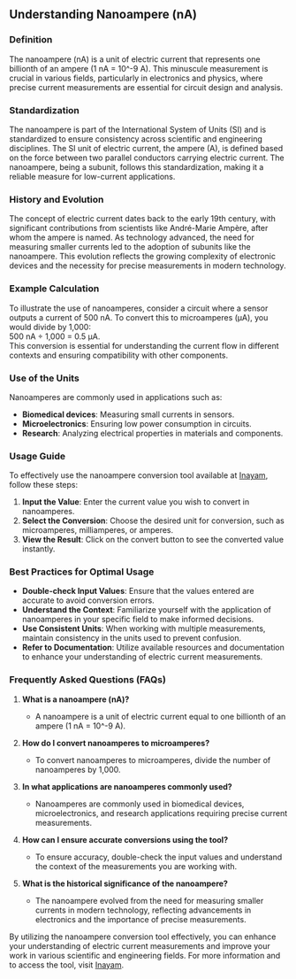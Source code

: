 ## Understanding Nanoampere (nA)

### Definition
The nanoampere (nA) is a unit of electric current that represents one billionth of an ampere (1 nA = 10^-9 A). This minuscule measurement is crucial in various fields, particularly in electronics and physics, where precise current measurements are essential for circuit design and analysis.

### Standardization
The nanoampere is part of the International System of Units (SI) and is standardized to ensure consistency across scientific and engineering disciplines. The SI unit of electric current, the ampere (A), is defined based on the force between two parallel conductors carrying electric current. The nanoampere, being a subunit, follows this standardization, making it a reliable measure for low-current applications.

### History and Evolution
The concept of electric current dates back to the early 19th century, with significant contributions from scientists like André-Marie Ampère, after whom the ampere is named. As technology advanced, the need for measuring smaller currents led to the adoption of subunits like the nanoampere. This evolution reflects the growing complexity of electronic devices and the necessity for precise measurements in modern technology.

### Example Calculation
To illustrate the use of nanoamperes, consider a circuit where a sensor outputs a current of 500 nA. To convert this to microamperes (µA), you would divide by 1,000:  
500 nA ÷ 1,000 = 0.5 µA.  
This conversion is essential for understanding the current flow in different contexts and ensuring compatibility with other components.

### Use of the Units
Nanoamperes are commonly used in applications such as:
- **Biomedical devices**: Measuring small currents in sensors.
- **Microelectronics**: Ensuring low power consumption in circuits.
- **Research**: Analyzing electrical properties in materials and components.

### Usage Guide
To effectively use the nanoampere conversion tool available at [Inayam](https://www.inayam.co/unit-converter/electrical_conductance), follow these steps:
1. **Input the Value**: Enter the current value you wish to convert in nanoamperes.
2. **Select the Conversion**: Choose the desired unit for conversion, such as microamperes, milliamperes, or amperes.
3. **View the Result**: Click on the convert button to see the converted value instantly.

### Best Practices for Optimal Usage
- **Double-check Input Values**: Ensure that the values entered are accurate to avoid conversion errors.
- **Understand the Context**: Familiarize yourself with the application of nanoamperes in your specific field to make informed decisions.
- **Use Consistent Units**: When working with multiple measurements, maintain consistency in the units used to prevent confusion.
- **Refer to Documentation**: Utilize available resources and documentation to enhance your understanding of electric current measurements.

### Frequently Asked Questions (FAQs)

1. **What is a nanoampere (nA)?**
   - A nanoampere is a unit of electric current equal to one billionth of an ampere (1 nA = 10^-9 A).

2. **How do I convert nanoamperes to microamperes?**
   - To convert nanoamperes to microamperes, divide the number of nanoamperes by 1,000.

3. **In what applications are nanoamperes commonly used?**
   - Nanoamperes are commonly used in biomedical devices, microelectronics, and research applications requiring precise current measurements.

4. **How can I ensure accurate conversions using the tool?**
   - To ensure accuracy, double-check the input values and understand the context of the measurements you are working with.

5. **What is the historical significance of the nanoampere?**
   - The nanoampere evolved from the need for measuring smaller currents in modern technology, reflecting advancements in electronics and the importance of precise measurements.

By utilizing the nanoampere conversion tool effectively, you can enhance your understanding of electric current measurements and improve your work in various scientific and engineering fields. For more information and to access the tool, visit [Inayam](https://www.inayam.co/unit-converter/electrical_conductance).